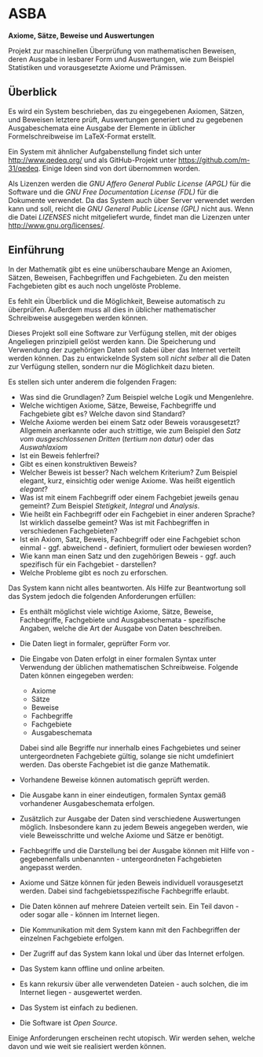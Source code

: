 # ASBA ######

**Axiome, Sätze, Beweise und Auswertungen**

Projekt zur maschinellen Überprüfung von mathematischen Beweisen, deren Ausgabe in lesbarer Form und Auswertungen, wie zum Beispiel Statistiken und vorausgesetzte Axiome und Prämissen.

## Überblick #####

Es wird ein System beschrieben, das zu eingegebenen Axiomen, Sätzen, und Beweisen letztere prüft, Auswertungen generiert und zu gegebenen Ausgabeschemata eine Ausgabe der Elemente in üblicher Formelschreibweise im LaTeX-Format erstellt.

Ein System mit ähnlicher Aufgabenstellung findet sich unter http://www.qedeq.org/ und als GitHub-Projekt unter https://github.com/m-31/qedeq. Einige Ideen sind von dort übernommen worden.

Als Lizenzen werden die *GNU Affero General Public License (APGL)* für die Software und die *GNU Free Documentation License (FDL)* für die Dokumente verwendet. Da das System auch über Server verwendet werden kann und soll, reicht die *GNU General Public License (GPL)* nicht aus. Wenn die Datei *LIZENSES* nicht mitgeliefert wurde, findet man die Lizenzen unter http://www.gnu.org/licenses/.

## Einführung ####

In der Mathematik gibt es eine unüberschaubare Menge an Axiomen, Sätzen, Beweisen, Fachbegriffen und Fachgebieten. Zu den meisten Fachgebieten gibt es auch noch ungelöste Probleme.

Es fehlt ein Überblick und die Möglichkeit, Beweise automatisch zu überprüfen. Außerdem muss all dies in üblicher mathematischer Schreibweise ausgegeben werden können.

Dieses Projekt soll eine Software zur Verfügung stellen, mit der obiges Angeliegen prinzipiell gelöst werden kann. Die Speicherung und Verwendung der zugehörigen Daten soll dabei über das Internet verteilt werden können. Das zu entwickelnde System soll *nicht selber* all die Daten zur Verfügung stellen, sondern nur die Möglichkeit dazu bieten.

Es stellen sich unter anderem die folgenden Fragen:
- Was sind die Grundlagen? Zum Beispiel welche Logik und Mengenlehre.
- Welche wichtigen Axiome, Sätze, Beweise, Fachbegriffe und Fachgebiete gibt es? Welche davon sind Standard?
- Welche Axiome werden bei einem Satz oder Beweis vorausgesetzt? Allgemein anerkannte oder auch strittige, wie zum Beispiel den *Satz vom ausgeschlossenen Dritten* (*tertium non datur*) oder das *Auswahlaxiom*
- Ist ein Beweis fehlerfrei?
- Gibt es einen konstruktiven Beweis?
- Welcher Beweis ist besser? Nach welchem Kriterium? Zum Beispiel elegant, kurz, einsichtig oder wenige Axiome. Was heißt eigentlich *elegant*?
- Was ist mit einem Fachbegriff oder einem Fachgebiet jeweils genau gemeint? Zum Beispiel *Stetigkeit*, *Integral* und *Analysis*.
- Wie heißt ein Fachbegriff oder ein Fachgebiet in einer anderen Sprache? Ist wirklich dasselbe gemeint? Was ist mit Fachbegriffen in verschiedenen Fachgebieten?
- Ist ein Axiom, Satz, Beweis, Fachbegriff oder eine Fachgebiet schon einmal - ggf. abweichend - definiert, formuliert oder bewiesen worden?
- Wie kann man einen Satz und den zugehörigen Beweis - ggf. auch spezifisch für ein Fachgebiet - darstellen?
- Welche Probleme gibt es noch zu erforschen.

Das System kann nicht alles beantworten. Als Hilfe zur Beantwortung soll das System jedoch die folgenden Anforderungen erfüllen:
- Es enthält möglichst viele wichtige Axiome, Sätze, Beweise, Fachbegriffe, Fachgebiete und Ausgabeschemata - spezifische Angaben, welche die Art der Ausgabe von Daten beschreiben.
- Die Daten liegt in formaler, geprüfter Form vor.
- Die Eingabe von Daten erfolgt in einer formalen Syntax unter Verwendung der üblichen mathematischen Schreibweise. Folgende Daten können eingegeben werden:
  - Axiome
  - Sätze
  - Beweise
  - Fachbegriffe
  - Fachgebiete
  - Ausgabeschemata

  Dabei sind alle Begriffe nur innerhalb eines Fachgebietes und seiner untergeordneten Fachgebiete gültig, solange sie nicht umdefiniert werden. Das oberste Fachgebiet ist die ganze Mathematik.
- Vorhandene Beweise können automatisch geprüft werden.
- Die Ausgabe kann in einer eindeutigen, formalen Syntax gemäß vorhandener Ausgabeschemata erfolgen.
- Zusätzlich zur Ausgabe der Daten sind verschiedene Auswertungen möglich. Insbesondere kann zu jedem Beweis angegeben werden, wie viele Beweisschritte und welche Axiome und Sätze er benötigt.
- Fachbegriffe und die Darstellung bei der Ausgabe können mit Hilfe von - gegebenenfalls unbenannten - untergeordneten Fachgebieten angepasst werden.
- Axiome und Sätze können für jeden Beweis individuell vorausgesetzt werden. Dabei sind fachgebietsspezifische Fachbegriffe erlaubt.
- Die Daten können auf mehrere Dateien verteilt sein. Ein Teil davon - oder sogar alle - können im Internet liegen.
- Die Kommunikation mit dem System kann mit den Fachbegriffen der einzelnen Fachgebiete erfolgen.
- Der Zugriff auf das System kann lokal und über das Internet erfolgen.
- Das System kann offline und online arbeiten.
- Es kann rekursiv über alle verwendeten Dateien - auch solchen, die im Internet liegen - ausgewertet werden.
- Das System ist einfach zu bedienen.
- Die Software ist *Open Source*.

Einige Anforderungen erscheinen recht utopisch. Wir werden sehen, welche davon und wie weit sie realisiert werden können.
